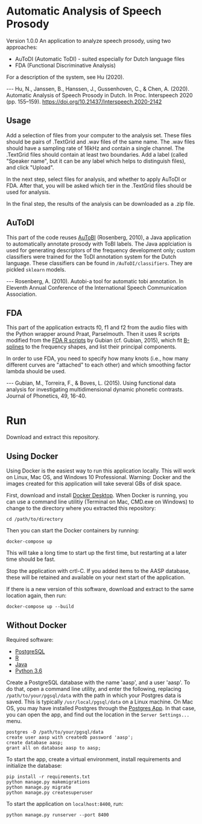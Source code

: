 # Automatic Analysis of Speech Prosody
Version 1.0.0
An application to analyze speech prosody, using two approaches:
- AuToDI (Automatic ToDI) - suited especially for Dutch language files
- FDA (Functional Discriminative Analysis)

For a description of the system, see Hu (2020).

--- Hu, N., Janssen, B., Hanssen, J., Gussenhoven, C., & Chen, A. (2020). Automatic Analysis of Speech Prosody in Dutch. In Proc. Interspeech 2020 (pp. 155–159). https://doi.org/10.21437/Interspeech.2020-2142

## Usage
Add a selection of files from your computer to the analysis set. These files should be pairs of .TextGrid and .wav files of the same name. The .wav files should have a sampling rate of 16kHz and contain a single channel. The .TextGrid files should contain at least two boundaries. Add a label (called "Speaker name", but it can be any label which helps to distinguish files), and click "Upload".

In the next step, select files for analysis, and whether to apply AuToDI or FDA. After that, you will be asked which tier in the .TextGrid files should be used for analysis.

In the final step, the results of the analysis can be downloaded as a .zip file.

## AuToDI
This part of the code reuses [AuToBI](https://github.com/AndrewRosenberg/AuToBI) (Rosenberg, 2010), a Java application to automatically annotate prosody with ToBI labels. The Java applciation is used for generating descriptors of the frequency development only; custom classifiers were trained for the ToDI annotation system for the Dutch language. These classifiers can be found in `/AuToDI/classifiers`. They are pickled `sklearn` models.

--- Rosenberg, A. (2010). Autobi-a tool for automatic tobi annotation. In Eleventh Annual Conference of the International Speech Communication Association.

## FDA
This part of the application extracts f0, f1 and f2 from the audio files with the Python wrapper around Praat, Parselmouth. Then it uses R scripts modified from the [FDA R scripts](https://github.com/uasolo/FDA-DH) by Gubian (cf. Gubian, 2015), which fit [B-splines](https://en.wikipedia.org/wiki/B-spline) to the frequency shapes, and list their principal components.

In order to use FDA, you need to specify how many knots (i.e., how many different curves are "attached" to each other) and which smoothing factor lambda should be used.

--- Gubian, M., Torreira, F., & Boves, L. (2015). Using functional data analysis for investigating multidimensional dynamic phonetic contrasts. Journal of Phonetics, 49, 16-40.

# Run
Download and extract this repository.

## Using Docker
Using Docker is the easiest way to run this application locally. This will work on Linux, Mac OS, and Windows 10 Professional. Warning: Docker and the images created for this application will take several GBs of disk space.

First, download and install [Docker Desktop](https://docs.docker.com/desktop/). When Docker is running, you can use a command line utilitiy (Terminal on Mac, CMD.exe on Windows) to change to the directory where you extracted this repository:
```
cd /path/to/directory
```

Then you can start the Docker containers by running:
```
docker-compose up
```
This will take a long time to start up the first time, but restarting at a later time should be fast.

Stop the application with crtl-C. If you added items to the AASP database, these will be retained and available on your next start of the application.

If there is a new version of this software, download and extract to the same location again, then run:
```
docker-compose up --build
```

## Without Docker
Required software:
- [PostgreSQL](https://www.postgresql.org/)
- [R](https://www.r-project.org/)
- [Java](https://openjdk.java.net/)
- [Python 3.6](https://www.python.org/downloads/release/python-3615/)

Create a PostgreSQL database with the name 'aasp', and a user 'aasp'. To do that, open a command line utility, and enter the following, replacing `/path/to/your/pgsql/data` with the path in which your Postgres data is saved. This is typically `/usr/local/pgsql/data` on a Linux machine. On Mac OS, you may have installed Postgres through the [Postgres App](https://postgresapp.com/). In that case, you can open the app, and find out the location in the `Server Settings...` menu.
```
postgres -D /path/to/your/pgsql/data
create user aasp with createdb password 'aasp';
create database aasp;
grant all on database aasp to aasp;
```


To start the app, create a virtual environment, install requirements and initialize the database:
```
pip install -r requirements.txt
python manage.py makemigrations
python manage.py migrate
python manage.py createsuperuser
```

To start the application on `localhost:8400`, run:
```
python manage.py runserver --port 8400
```
